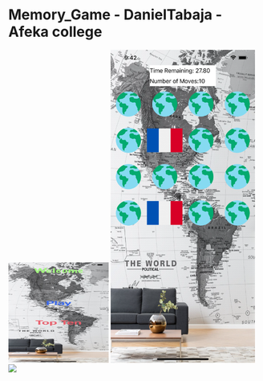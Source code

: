 # Memory_Game  - DanielTabaja - Afeka college
<img src="Welcome%20Game.jpeg" width="200" height="200">

<img src="https://github.com/Dtabaja/Memory_Game/blob/master/Simulator%20Screen%20Shot%20-%20iPhone%2011%20Pro%20Max%20-%202020-05-18%20at%2021.42.14.png" width="288">


<img src="https://github.com/Dtabaja/Memory_Game/blob/master/Simulator%20Screen%20Shot%20-%20iPhone%2011%20Pro%20Max%20-%202020-05-18%20at%2021.43.23.png" width="288">
